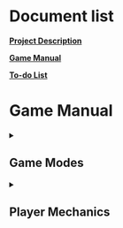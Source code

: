 # Document list

[**Project Description**](README.md#bounce-climber-project-description)

[**Game Manual**](GAMEMANUAL.md#game-manual)

[**To-do List**](TODOLIST.md#to-do-list)


# Game Manual

<details>
<summary><h2>Game Modes</h2></summary>

### No Breaks

#### Explanation

In this gamemode you aim to climb upwards while staying in the camera view. Camera keeps accelerating up faster. If you fall behind of the camera/out of view you will lose life/die.

#### Still images

<details>
<summary>No Breaks gamemode</summary>

![Screenshot](No_Breaks.png "No Breaks gamemode")
</details>

## Objects

### Player

#### Ball

##### Still images
<details>
<summary><h6>Ball has a trail and creates dust or wind on contact with a platform</h6></summary>

![Screenshot](Ball_Animations.png "Ball Animations")
</details>

### Platforms

##### Still images

<details>
<summary><h6>Animation for default platform break</h6></summary>

![Screenshot](Platform_Breaking.png "Platform Breaking")
</details>

#### Ice Platform

##### Still images

<details>
<summary><h6>Ice Platform</h6></summary>

![Screenshot](Ice_platform_and_break.png "Ice Platform")
</details>

##### Animations

<details>
<summary><h6>Ice Platform break animation</h6></summary>

![GIF](https://j.gifs.com/79z1VG.gif "Ice Platform Breaking")
</details>


#### Grass Platform

##### Still images

<details>
<summary><h6>Grass Platform</h6></summary>

![Screenshot](Grass_Platform.png "Grass Platform")
</details>

##### Animations

No GIF.

</details>


<details>
<summary><h2>Player Mechanics</h2></summary>

### Behavior

#### Bouncing

By default player will be always bouncing with a set velocity, to change bounce height player is given vertical movement, but instead of bounce velocity it introduces gravity changes. This way player can levitate a bit or fall down faster.

### Controls

### Abilities

#### Dash ability

Player can dash to a direction by double-tapping left or right (or alternatively tapping shift + directional key). It will reset falling speed on use, and will dash a set distance to left and right and reset horizontal movement at the end of dash. By reset I mean setting it to zero (or maybe some other value in the future).

#### Dive ability

Player is able to dive with great speed downwards to hit into a platform faster than just plainly falling. It is activated by pressing Down-key

#### Charge Jump ability

Player is able to reach greater heights using Charge Jump. It's used by holding down Down-key whlist you are ontop of a surface. It will pause [**Bouncing**](#bouncing) during, and the longer you hold the higher you can jump.

</details>